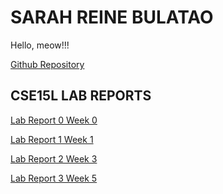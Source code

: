 # SARAH REINE BULATAO
Hello, meow!!!

[Github Repository](https://github.com/sbulatao/CSE15L-LAB-REPORTS.git)

## CSE15L LAB REPORTS
[](https://sbulatao.github.io/CSE15L-LAB-REPORTS/)

[Lab Report 0 Week 0](Week0.md)

[Lab Report 1 Week 1](Lab_1.md)

[Lab Report 2 Week 3](Lab_3.md)

[Lab Report 3 Week 5]()

